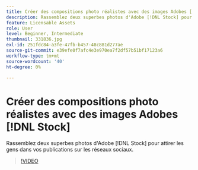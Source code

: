 ```yaml
---
title: Créer des compositions photo réalistes avec des images Adobes [!DNL Stock] x
description: Rassemblez deux superbes photos d'Adobe [!DNL Stock] pour attirer les gens dans vos publications sur les réseaux sociaux
feature: Licensable Assets
role: User
level: Beginner, Intermediate
thumbnail: 331836.jpg
exl-id: 251fdc84-a3fe-47fb-b457-48c881d277ae
source-git-commit: e39efe0f7afc4e3e970ea7f2df57b51bf17123a6
workflow-type: tm+mt
source-wordcount: '40'
ht-degree: 0%

---
```


# Créer des compositions photo réalistes avec des images Adobes [!DNL Stock]

Rassemblez deux superbes photos d&#39;Adobe [!DNL Stock] pour attirer les gens dans vos publications sur les réseaux sociaux.

>[!VIDEO](https://video.tv.adobe.com/v/331836?hidetitle=true)
